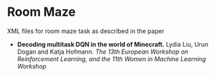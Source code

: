# Room Maze
XML files for room maze task as described in the paper
* **Decoding multitask DQN in the world of Minecraft.** Lydia Liu, Urun Dogan and Katja Hofmann. *The 13th European Workshop on Reinforcement Learning, and the 11th Women in Machine Learning Workshop*
